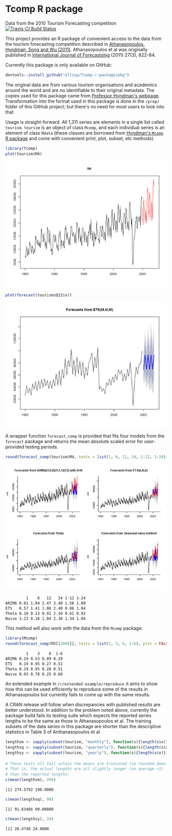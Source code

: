 # Tcomp R package
Data from the 2010 Tourism Forecasting competition
[![Travis-CI Build Status](https://travis-ci.org/ellisp/Tcomp-r-package.svg?branch=master)](https://travis-ci.org/ellisp/Tcomp-r-package)

This project provides an R package of convenient access to the data from the tourism forecasting competition described in [Athanasopoulos, Hyndman, Song and Wu (2011)](http://robjhyndman.com/papers/the-tourism-forecasting-competition/). Athanasopoulos et al was originally published in [International Journal of Forecastsing](http://www.forecasters.org/ijf) (2011) 27(3), 822-84.

Currently this package is only available on GitHub:





```r
devtools::install_github("ellisp/Tcomp-r-package/pkg")
```

The original data are from various tourism organisations and academics around the world and are no identifiable to their original metadata.  The copies used for this package came from [Professor Hyndman's webpage](http://robjhyndman.com/papers/the-tourism-forecasting-competition/).  Transformation into the format used in this package is done in the `/prep/` folder of this GitHub project; but there's no need for most users to look into that

Usage is straight-forward.  All 1,311 series are elements in a single list called `tourism`.  `tourism` is an object of class `Mcomp`, and each individual series is an element of class `Mdata` (these classes are borrowed from [Hyndman's `Mcomp` R package](https://cran.r-project.org/package=Mcomp) and come with convenient print, plot, subset, etc methods).


```r
library(Tcomp)
plot(tourism$M4)
```

![plot of chunk unnamed-chunk-3](figure/unnamed-chunk-3-1.png)

```r
plot(forecast(tourism$Q12$x))
```

![plot of chunk unnamed-chunk-3](figure/unnamed-chunk-3-2.png)

A wrapper function `forecast_comp` is provided that fits four models from the `forecast` package and returns the mean absolute scaled error for user-provided testing periods.

```r
round(forecast_comp(tourism$M4, tests = list(1, 6, 12, 24, 1:12, 1:24), plot = TRUE), 2)
```

![plot of chunk unnamed-chunk-4](figure/unnamed-chunk-4-1.png)

```
         1    6   12   24 1-12 1-24
ARIMA 0.01 1.04 2.47 3.40 1.58 2.00
ETS   0.57 1.41 1.06 2.40 0.86 1.04
Theta 0.16 0.13 0.91 2.10 0.61 0.92
Naive 3.23 0.16 1.04 2.38 1.34 1.84
```

This method will also work with the data from the `Mcomp` package:


```r
library(Mcomp)
round(forecast_comp(M3[[2000]], tests = list(1, 3, 6, 1:6), plot = FALSE), 2)
```

```
         1    3    6  1-6
ARIMA 0.19 0.53 0.09 0.29
ETS   0.19 0.95 0.27 0.51
Theta 0.19 0.95 0.28 0.51
Naive 0.93 0.78 0.25 0.68
```

An extended example in `/r/extended-example/reproduce.R` aims to show how this can be used efficiently to reproduce some of the results in Athanasopoulos but currently fails to come up with the same results.

A CRAN release will follow when discrepancies with published results are better understood.  In addition to the problem noted above, currently the package build fails its testing suite which expects the reported series lengths to be the same as those in Athanasopoulos et al.  The training subsets of the data series in this package are shorter than the descriptive statistics in Table 3 of Anthanasopoulos et al.


```r
lengthsm <- sapply(subset(tourism, "monthly"), function(s){length(s$x)})
lengthsq <- sapply(subset(tourism, "quarterly"), function(s){length(s$x)})
lengthsy <- sapply(subset(tourism, "yearly"), function(s){length(s$x)})

# These tests all fail unless the means are truncated (ie rounded down).
# That is, the actual lengths are all slightly longer (on average <1)
# than the reported lengths:
c(mean(lengthsm), 298)
```

```
[1] 274.5792 298.0000
```

```r
c(mean(lengthsq), 99)
```

```
[1] 91.63466 99.00000
```

```r
c(mean(lengthsy), 24)
```

```
[1] 20.4749 24.0000
```

